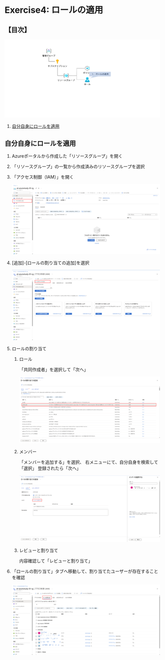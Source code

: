 # Exercise4: ロールの適用

## 【目次】

![](images/e05-0000-role.png)

1. [自分自身にロールを適用](#自分自身にロールを適用)


## 自分自身にロールを適用

1. Azureポータルから作成した「リソースグループ」を開く

1. 「リソースグループ」の一覧から作成済みのリソースグループを選択

1. 「アクセス制御（IAM）」を開く

    ![](images/e05-0101-role.png)

1. [追加]-[ロールの割り当ての追加]を選択

    ![](images/e05-0102-role.png)

1. ロールの割り当て

    1. ロール
    
        「共同作成者」を選択して「次へ」

        ![](images/e05-0103-role.png)

    1. メンバー
    
        「メンバーを追加する」を選択、
        右メニューにて、自分自身を検索して「選択」
        登録されたら「次へ」

        ![](images/e05-0104-role.png)

    1. レビューと割り当て
    
        内容確認して「レビューと割り当て」

1. 「ロールの割り当て」タブへ移動して、割り当てたユーザーが存在することを確認

    ![](images/e05-0105-role.png)

